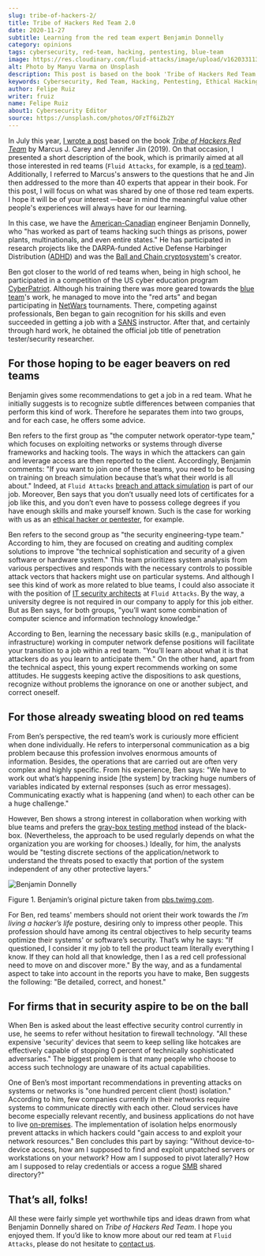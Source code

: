 ```yaml
---
slug: tribe-of-hackers-2/
title: Tribe of Hackers Red Team 2.0
date: 2020-11-27
subtitle: Learning from the red team expert Benjamin Donnelly
category: opinions
tags: cybersecurity, red-team, hacking, pentesting, blue-team
image: https://res.cloudinary.com/fluid-attacks/image/upload/v1620331132/blog/tribe-of-hackers-2/cover_tdklcz.webp
alt: Photo by Manyu Varma on Unsplash
description: This post is based on the book 'Tribe of Hackers Red Team' by Carey and Jin. Here we share content from the interview with Benjamin Donnelly.
keywords: Cybersecurity, Red Team, Hacking, Pentesting, Ethical Hacking, Blue Team, Knowledge, Tribe
author: Felipe Ruiz
writer: fruiz
name: Felipe Ruiz
about1: Cybersecurity Editor
source: https://unsplash.com/photos/OFzTf6iZb2Y
---
```


In July this year,
[I wrote a post](../tribe-of-hackers-1/)
based on the book [*Tribe of Hackers Red Team*](https://www.amazon.com/Tribe-Hackers-Red-Team-Cybersecurity/dp/1119643325)
by Marcus J. Carey and Jennifer Jin (2019).
On that occasion,
I presented a short description of the book,
which is primarily aimed at all those interested in red teams
(`Fluid Attacks`,
for example,
is a [red team](../../solutions/red-teaming/)).
Additionally,
I referred to Marcus's answers to the questions
that he and Jin then addressed
to the more than 40 experts
that appear in their book.
For this post,
I will focus on what was shared
by one of those red team experts.
I hope it will be of your interest
—bear in mind the meaningful value
other people's experiences will always have for our learning.

In this case, we have the
[American-Canadian](https://en.everybodywiki.com/Benjamin_Donnelly_\(polymath\))
engineer Benjamin Donnelly, who "has worked as part of teams hacking
such things as prisons, power plants, multinationals, and even entire
states." He has participated in research projects like the DARPA-funded
Active Defense Harbinger Distribution
([ADHD](https://www.activecountermeasures.com/free-tools/adhd/)) and was
the [Ball and Chain
cryptosystem](https://www.irongeek.com/i.php?page=videos/derbycon4/t108-ball-and-chain-a-new-paradigm-in-stored-password-security-benjamin-donnelly-and-tim-tomes)'s
creator.

Ben got closer to the world of red teams when, being in high school, he
participated in a competition of the US cyber education program
[CyberPatriot](https://en.wikipedia.org/wiki/CyberPatriot). Although his
training there was more geared towards the [blue
team](../purple-team/)'s work, he managed to move into the "red arts"
and began participating in
[NetWars](https://www.sans.org/cyber-ranges/netwars-tournaments/core/)
tournaments. There, competing against professionals, Ben began to gain
recognition for his skills and even succeeded in getting a job with a
[SANS](https://www.sans.org/) instructor. After that, and certainly
through hard work, he obtained the official job title of penetration
tester/security researcher.

## For those hoping to be eager beavers on red teams

Benjamin gives some recommendations to get a job in a red team. What he
initially suggests is to recognize subtle differences between companies
that perform this kind of work. Therefore he separates them into two
groups, and for each case, he offers some advice.

Ben refers to the first group as "the computer network operator-type
team," which focuses on exploiting networks or systems through diverse
frameworks and hacking tools. The ways in which the attackers can gain
and leverage access are then reported to the client. Accordingly,
Benjamin comments: "If you want to join one of these teams, you need to
be focusing on training on breach simulation because that’s what their
world is all about."
Indeed,
at `Fluid Attacks`
[breach and attack simulation](../../solutions/attack-simulation/)
is part of our job.
Moreover, Ben says that you don’t usually need lots
of certificates for a job like this, and you don’t even have to possess
college degrees if you have enough skills and make yourself known. Such
is the case for working with us as an [ethical hacker or
pentester](../../careers/openings/), for example.

Ben refers to the second group as "the security engineering-type team."
According to him, they are focused on creating and auditing complex
solutions to improve "the technical sophistication and security of a
given software or hardware system." This team prioritizes system
analysis from various perspectives and responds with the necessary
controls to possible attack vectors that hackers might use on particular
systems. And although I see this kind of work as more related to blue
teams, I could also associate it with the position of [IT security
architects](../../careers/openings/) at `Fluid Attacks`. By the way, a
university degree is not required in our company to apply for this job
either. But as Ben says, for both groups, "you’ll want some combination
of computer science and information technology knowledge."

According to Ben, learning the necessary basic skills (e.g.,
manipulation of infrastructure) working in computer network defense
positions will facilitate your transition to a job within a red team.
"You’ll learn about what it is that attackers do as you learn to
anticipate them." On the other hand, apart from the technical aspect,
this young expert recommends working on some attitudes. He suggests
keeping active the dispositions to ask questions, recognize without
problems the ignorance on one or another subject, and correct oneself.

## For those already sweating blood on red teams

From Ben’s perspective, the red team’s work is curiously more efficient
when done individually. He refers to interpersonal communication as a
big problem because this profession involves enormous amounts of
information. Besides, the operations that are carried out are often very
complex and highly specific. From his experience, Ben says: "We have to
work out what’s happening inside \[the system\] by tracking huge numbers
of variables indicated by external responses (such as error messages).
Communicating exactly what is happening (and when) to each other can be
a huge challenge."

However, Ben shows a strong interest in collaboration when working with
blue teams and prefers the [gray-box testing
method](https://en.wikipedia.org/wiki/Gray_box_testing) instead of the
black-box. (Nevertheless, the approach to be used regularly depends on
what the organization you are working for chooses.) Ideally, for him,
the analysts would be "testing discrete sections of the
application/network to understand the threats posed to exactly that
portion of the system independent of any other protective layers."

<div class="imgblock">

![Benjamin Donnelly](https://res.cloudinary.com/fluid-attacks/image/upload/v1620331130/blog/tribe-of-hackers-2/benjamin_somzhx.webp)

<div class="title">

Figure 1. Benjamin’s original picture taken from
[pbs.twimg.com](https://web.archive.org/web/20190929024550/https://pbs.twimg.com/profile_images/1092476712741302272/Ss5tKSjh_400x400.jpg).

</div>

</div>

For Ben, red teams' members should not orient their work towards the
*I’m living a hacker’s life* posture, desiring only to impress other
people. This profession should have among its central objectives to help
security teams optimize their systems' or software’s security. That’s
why he says: "If questioned, I consider it my job to tell the product
team literally everything I know. If they can hold all that knowledge,
then I as a red cell professional need to move on and discover more." By
the way, and as a fundamental aspect to take into account in the reports
you have to make, Ben suggests the following: "Be detailed, correct, and
honest."

## For firms that in security aspire to be on the ball

When Ben is asked about the least effective security control currently
in use, he seems to refer without hesitation to firewall technology.
"All these expensive 'security' devices that seem to keep selling like
hotcakes are effectively capable of stopping 0 percent of technically
sophisticated adversaries." The biggest problem is that many people who
choose to access such technology are unaware of its actual capabilities.

One of Ben’s most important recommendations in preventing attacks on
systems or networks is "one hundred percent client (host) isolation."
According to him, few companies currently in their networks require
systems to communicate directly with each other. Cloud services have
become especially relevant recently, and business applications do not
have to live
[on-premises](https://en.wikipedia.org/wiki/On-premises_software). The
implementation of isolation helps enormously prevent attacks in which
hackers could "gain access to and exploit your network resources." Ben
concludes this part by saying: "Without device-to-device access, how am
I supposed to find and exploit unpatched servers or workstations on your
network? How am I supposed to pivot laterally? How am I supposed to
relay credentials or access a rogue
[SMB](https://en.wikipedia.org/wiki/Server_Message_Block) shared
directory?"

## That’s all, folks!

All these were fairly simple yet worthwhile tips and ideas drawn from
what Benjamin Donnelly shared on *Tribe of Hackers Red Team*. I hope you
enjoyed them. If you’d like to know more about our red team at `Fluid Attacks`,
please do not hesitate to [contact us](../../contact-us/).
